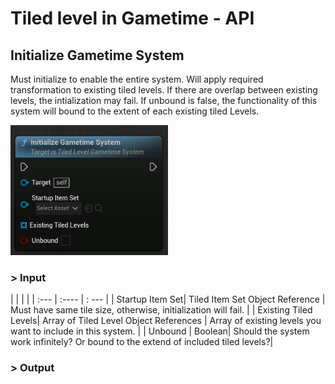 # Tiled level in Gametime - API
## Initialize Gametime System

Must initialize to enable the entire system. Will apply required transformation to existing tiled levels. If there are overlap between existing levels, the intialization may fail. If unbound is false, the functionality of this system will bound to the extent of each existing tiled Levels. 

<img src="/_media/GametimeAPI/InitializeGametimeSystem.png" alt="drawing" width="50%"/>

### > Input
|             |         |       |
| :---        | :----   | : --- |
| Startup Item Set| Tiled Item Set Object Reference | Must have same tile size, otherwise, initialization will fail. |
| Existing Tiled Levels| Array of Tiled Level Object References | Array of existing levels you want to include in this system. |
| Unbound | Boolean|  Should the system work infinitely? Or bound to the extend of included tiled levels?|

### > Output
